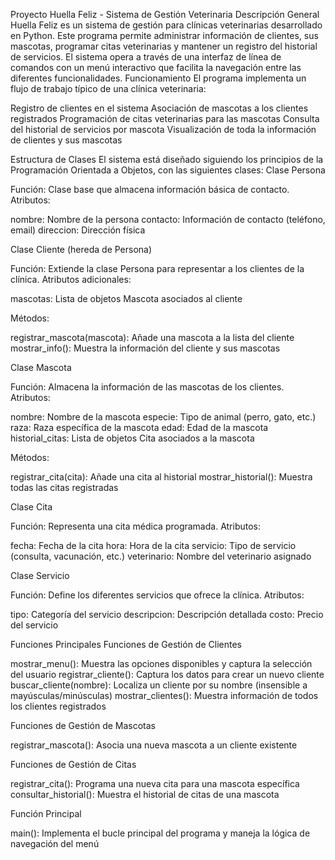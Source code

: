 Proyecto Huella Feliz - Sistema de Gestión Veterinaria
Descripción General
Huella Feliz es un sistema de gestión para clínicas veterinarias desarrollado en Python. Este programa permite administrar información de clientes, sus mascotas, programar citas veterinarias y mantener un registro del historial de servicios. El sistema opera a través de una interfaz de línea de comandos con un menú interactivo que facilita la navegación entre las diferentes funcionalidades.
Funcionamiento
El programa implementa un flujo de trabajo típico de una clínica veterinaria:

Registro de clientes en el sistema
Asociación de mascotas a los clientes registrados
Programación de citas veterinarias para las mascotas
Consulta del historial de servicios por mascota
Visualización de toda la información de clientes y sus mascotas

Estructura de Clases
El sistema está diseñado siguiendo los principios de la Programación Orientada a Objetos, con las siguientes clases:
Clase Persona

Función: Clase base que almacena información básica de contacto.
Atributos:

nombre: Nombre de la persona
contacto: Información de contacto (teléfono, email)
direccion: Dirección física



Clase Cliente (hereda de Persona)

Función: Extiende la clase Persona para representar a los clientes de la clínica.
Atributos adicionales:

mascotas: Lista de objetos Mascota asociados al cliente


Métodos:

registrar_mascota(mascota): Añade una mascota a la lista del cliente
mostrar_info(): Muestra la información del cliente y sus mascotas



Clase Mascota

Función: Almacena la información de las mascotas de los clientes.
Atributos:

nombre: Nombre de la mascota
especie: Tipo de animal (perro, gato, etc.)
raza: Raza específica de la mascota
edad: Edad de la mascota
historial_citas: Lista de objetos Cita asociados a la mascota


Métodos:

registrar_cita(cita): Añade una cita al historial
mostrar_historial(): Muestra todas las citas registradas



Clase Cita

Función: Representa una cita médica programada.
Atributos:

fecha: Fecha de la cita
hora: Hora de la cita
servicio: Tipo de servicio (consulta, vacunación, etc.)
veterinario: Nombre del veterinario asignado



Clase Servicio

Función: Define los diferentes servicios que ofrece la clínica.
Atributos:

tipo: Categoría del servicio
descripcion: Descripción detallada
costo: Precio del servicio



Funciones Principales
Funciones de Gestión de Clientes

mostrar_menu(): Muestra las opciones disponibles y captura la selección del usuario
registrar_cliente(): Captura los datos para crear un nuevo cliente
buscar_cliente(nombre): Localiza un cliente por su nombre (insensible a mayúsculas/minúsculas)
mostrar_clientes(): Muestra información de todos los clientes registrados

Funciones de Gestión de Mascotas

registrar_mascota(): Asocia una nueva mascota a un cliente existente

Funciones de Gestión de Citas

registrar_cita(): Programa una nueva cita para una mascota específica
consultar_historial(): Muestra el historial de citas de una mascota

Función Principal

main(): Implementa el bucle principal del programa y maneja la lógica de navegación del menú

